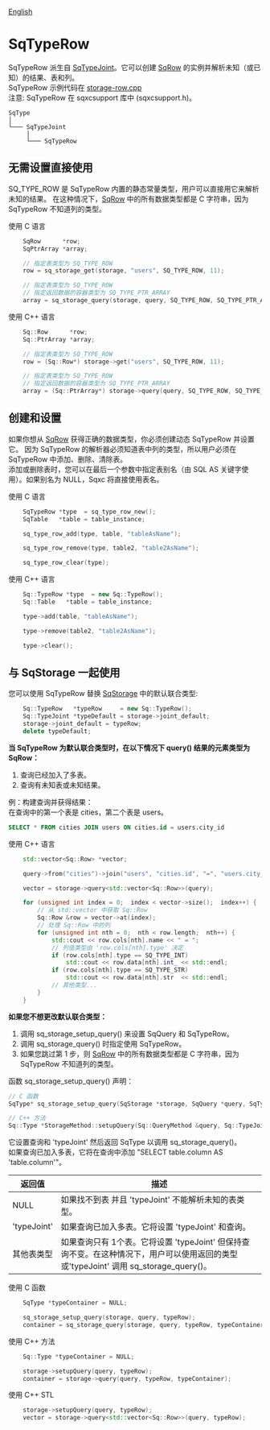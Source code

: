 [English](SqTypeRow.md)

# SqTypeRow

SqTypeRow 派生自 [SqTypeJoint](SqTypeJoint.cn.md)。它可以创建 [SqRow](SqRow.cn.md) 的实例并解析未知（或已知）的结果、表和列。  
SqTypeRow 示例代码在 [storage-row.cpp](examples/storage-row.cpp)  
注意: SqTypeRow 在 sqxcsupport 库中 (sqxcsupport.h)。  

	SqType
	│
	└─── SqTypeJoint
	     │
	     └─── SqTypeRow

## 无需设置直接使用

SQ_TYPE_ROW 是 SqTypeRow 内置的静态常量类型，用户可以直接用它来解析未知的结果。
在这种情况下，[SqRow](SqRow.cn.md) 中的所有数据类型都是 C 字符串，因为 SqTypeRow 不知道列的类型。  
  
使用 C 语言

```c
	SqRow      *row;
	SqPtrArray *array;

	// 指定表类型为 SQ_TYPE_ROW
	row = sq_storage_get(storage, "users", SQ_TYPE_ROW, 11);

	// 指定表类型为 SQ_TYPE_ROW
	// 指定返回数据的容器类型为 SQ_TYPE_PTR_ARRAY
	array = sq_storage_query(storage, query, SQ_TYPE_ROW, SQ_TYPE_PTR_ARRAY);
```

使用 C++ 语言

```c++
	Sq::Row      *row;
	Sq::PtrArray *array;

	// 指定表类型为 SQ_TYPE_ROW
	row = (Sq::Row*) storage->get("users", SQ_TYPE_ROW, 11);

	// 指定表类型为 SQ_TYPE_ROW
	// 指定返回数据的容器类型为 SQ_TYPE_PTR_ARRAY
	array = (Sq::PtrArray*) storage->query(query, SQ_TYPE_ROW, SQ_TYPE_PTR_ARRAY);
```

## 创建和设置

如果你想从 [SqRow](SqRow.cn.md) 获得正确的数据类型，你必须创建动态 SqTypeRow 并设置它。
因为 SqTypeRow 的解析器必须知道表中列的类型，所以用户必须在 SqTypeRow 中添加、删除、清除表。  
添加或删除表时，您可以在最后一个参数中指定表别名（由 SQL AS 关键字使用）。如果别名为 NULL，Sqxc 将直接使用表名。  
  
使用 C 语言

```c
	SqTypeRow *type  = sq_type_row_new();
	SqTable   *table = table_instance;

	sq_type_row_add(type, table, "tableAsName");

	sq_type_row_remove(type, table2, "table2AsName");

	sq_type_row_clear(type);
```

使用 C++ 语言

```c++
	Sq::TypeRow *type  = new Sq::TypeRow();
	Sq::Table   *table = table_instance;

	type->add(table, "tableAsName");

	type->remove(table2, "table2AsName");

	type->clear();
```

## 与 SqStorage 一起使用

您可以使用 SqTypeRow 替换 [SqStorage](SqStorage.cn.md) 中的默认联合类型:

```c++
	Sq::TypeRow   *typeRow     = new Sq::TypeRow();
	Sq::TypeJoint *typeDefault = storage->joint_default;
	storage->joint_default = typeRow;
	delete typeDefault;
```

**当 SqTypeRow 为默认联合类型时，在以下情况下 query() 结果的元素类型为 SqRow：**
1. 查询已经加入了多表。
2. 查询有未知表或未知结果。

例：构建查询并获得结果：  
在查询中的第一个表是 cities，第二个表是 users。

```sql
SELECT * FROM cities JOIN users ON cities.id = users.city_id
```

使用 C++ 语言

```c++
	std::vector<Sq::Row> *vector;

	query->from("cities")->join("users", "cities.id", "=", "users.city_id");

	vector = storage->query<std::vector<Sq::Row>>(query);

	for (unsigned int index = 0;  index < vector->size();  index++) {
		// 从 std::vector 中获取 Sq::Row
		Sq::Row &row = vector->at(index);
		// 处理 Sq::Row 中的列
		for (unsigned int nth = 0;  nth < row.length;  nth++) {
			std::cout << row.cols[nth].name << " = ";
			// 列值类型由 'row.cols[nth].type' 决定
			if (row.cols[nth].type == SQ_TYPE_INT)
				std::cout << row.data[nth].int_ << std::endl;
			if (row.cols[nth].type == SQ_TYPE_STR)
				std::cout << row.data[nth].str  << std::endl;
			// 其他类型...
		}
	}
```

**如果您不想更改默认联合类型：**
1. 调用 sq_storage_setup_query() 来设置 SqQuery 和 SqTypeRow。
2. 调用 sq_storage_query() 时指定使用 SqTypeRow。
3. 如果您跳过第 1 步，则 [SqRow](SqRow.cn.md) 中的所有数据类型都是 C 字符串，因为 SqTypeRow 不知道列的类型。

函数 sq_storage_setup_query() 声明：

```c++
// C 函数
SqType* sq_storage_setup_query(SqStorage *storage, SqQuery *query, SqTypeJoint *typeJoint);

// C++ 方法
Sq::Type *StorageMethod::setupQuery(Sq::QueryMethod &query, Sq::TypeJointMethod *typeJoint);
```

它设置查询和 'typeJoint' 然后返回 SqType 以调用 sq_storage_query()。  
如果查询已加入多表，它将在查询中添加 "SELECT table.column AS 'table.column'"。  

| 返回值       | 描述                                                                       |
| ------------ | ---------------------------------------------------------------------------|
| NULL         | 如果找不到表 并且 'typeJoint' 不能解析未知的表类型。                       |
| 'typeJoint'  | 如果查询已加入多表。它将设置 'typeJoint' 和查询。                          |
| 其他表类型   | 如果查询只有 1个表。它将设置 'typeJoint' 但保持查询不变。在这种情况下，用户可以使用返回的类型或'typeJoint' 调用 sq_storage_query()。 |

使用 C 函数

```c
	SqType *typeContainer = NULL;

	sq_storage_setup_query(storage, query, typeRow);
	container = sq_storage_query(storage, query, typeRow, typeContainer);
```

使用 C++ 方法

```c++
	Sq::Type *typeContainer = NULL;

	storage->setupQuery(query, typeRow);
	container = storage->query(query, typeRow, typeContainer);
```

使用 C++ STL

```c++
	storage->setupQuery(query, typeRow);
	vector = storage->query<std::vector<Sq::Row>>(query, typeRow);
```
